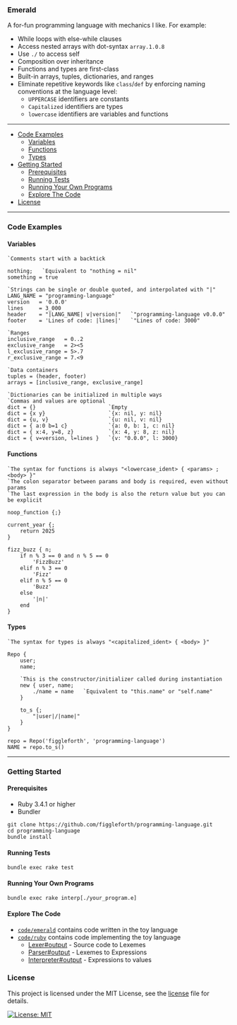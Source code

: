 ### Emerald

A for-fun programming language with mechanics I like. For example:

- While loops with else-while clauses
- Access nested arrays with dot-syntax `array.1.0.8`
- Use `./` to access self
- Composition over inheritance
- Functions and types are first-class
- Built-in arrays, tuples, dictionaries, and ranges
- Eliminate repetitive keywords like `class`/`def` by enforcing naming conventions at the language level:
	- `UPPERCASE` identifiers are constants
	- `Capitalized` identifiers are types
	- `lowercase` identifiers are variables and functions

---

- [Code Examples](#code-examples)
	- [Variables](#variables)
	- [Functions](#functions)
	- [Types](#types)
- [Getting Started](#getting-started)
	- [Prerequisites](#prerequisites)
	- [Running Tests](#running-tests)
	- [Running Your Own Programs](#running-your-own-programs)
	- [Explore The Code](#explore-the-code)
- [License](#license)

---

### Code Examples

#### Variables

```
`Comments start with a backtick

nothing;   `Equivalent to "nothing = nil"
something = true

`Strings can be single or double quoted, and interpolated with "|"
LANG_NAME = "programming-language"
version   = '0.0.0'
lines     = 3_000
header    = "|LANG_NAME| v|version|"   `"programming-language v0.0.0"
footer    = 'Lines of code: |lines|'   `"Lines of code: 3000"

`Ranges
inclusive_range   = 0..2
exclusive_range   = 2><5
l_exclusive_range = 5>.7
r_exclusive_range = 7.<9

`Data containers
tuples = (header, footer)
arrays = [inclusive_range, exclusive_range]

`Dictionaries can be initialized in multiple ways
`Commas and values are optional
dict = {}                       `Empty
dict = {x y}                    `{x: nil, y: nil}
dict = {u, v}                   `{u: nil, v: nil}
dict = { a:0 b=1 c}             `{a: 0, b: 1, c: nil}
dict = { x:4, y=8, z}           `{x: 4, y: 8, z: nil}
dict = { v=version, l=lines }   `{v: "0.0.0", l: 3000}
```

#### Functions

```
`The syntax for functions is always "<lowercase_ident> { <params> ; <body> }"
`The colon separator between params and body is required, even without params
`The last expression in the body is also the return value but you can be explicit

noop_function {;}

current_year {;
	return 2025
}

fizz_buzz { n;
	if n % 3 == 0 and n % 5 == 0
		'FizzBuzz'
	elif n % 3 == 0
		'Fizz'
	elif n % 5 == 0
		'Buzz'
	else
		'|n|'
	end
}
```

#### Types

```
`The syntax for types is always "<capitalized_ident> { <body> }"

Repo {
	user;
	name;
	
	`This is the constructor/initializer called during instantiation
	new { user, name;
		./name = name   `Equivalent to "this.name" or "self.name"
	}
	
	to_s {;
		"|user|/|name|"
	}
}

repo = Repo('figgleforth', 'programming-language')
NAME = repo.to_s()
```

---

### Getting Started

#### Prerequisites

- Ruby 3.4.1 or higher
- Bundler

```shell script
git clone https://github.com/figgleforth/programming-language.git
cd programming-language
bundle install
```

#### Running Tests

```shell script
bundle exec rake test
```

#### Running Your Own Programs

```shell script
bundle exec rake interp[./your_program.e]
```

#### Explore The Code

- [`code/emerald`](./code/emerald) contains code written in the toy language
- [`code/ruby`](./code/ruby) contains code implementing the toy language
	- [Lexer#output](./code/ruby/lexer.rb) - Source code to Lexemes
	- [Parser#output](./code/ruby/parser.rb) - Lexemes to Expressions
	- [Interpreter#output](./code/ruby/interpreter.rb) - Expressions to values

### License

This project is licensed under the MIT License, see the [license](./license.md) file for details.

[![License: MIT](https://img.shields.io/badge/License-MIT-green.svg)]()
